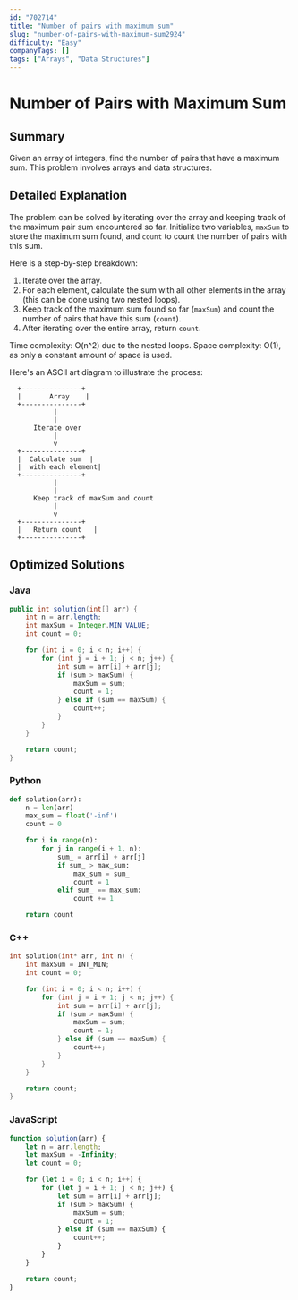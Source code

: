```yaml
---
id: "702714"
title: "Number of pairs with maximum sum"
slug: "number-of-pairs-with-maximum-sum2924"
difficulty: "Easy"
companyTags: []
tags: ["Arrays", "Data Structures"]
---
```


**Number of Pairs with Maximum Sum**
=====================================

## Summary
Given an array of integers, find the number of pairs that have a maximum sum. This problem involves arrays and data structures.

## Detailed Explanation
The problem can be solved by iterating over the array and keeping track of the maximum pair sum encountered so far. Initialize two variables, `maxSum` to store the maximum sum found, and `count` to count the number of pairs with this sum.

Here is a step-by-step breakdown:

1. Iterate over the array.
2. For each element, calculate the sum with all other elements in the array (this can be done using two nested loops).
3. Keep track of the maximum sum found so far (`maxSum`) and count the number of pairs that have this sum (`count`).
4. After iterating over the entire array, return `count`.

Time complexity: O(n^2) due to the nested loops.
Space complexity: O(1), as only a constant amount of space is used.

Here's an ASCII art diagram to illustrate the process:
```
  +---------------+
  |       Array    |
  +---------------+
           |
           |
      Iterate over
           |
           v
  +---------------+
  |  Calculate sum  |
  |  with each element|
  +---------------+
           |
           |
      Keep track of maxSum and count
           |
           v
  +---------------+
  |   Return count   |
  +---------------+
```

## Optimized Solutions

### Java
```java
public int solution(int[] arr) {
    int n = arr.length;
    int maxSum = Integer.MIN_VALUE;
    int count = 0;

    for (int i = 0; i < n; i++) {
        for (int j = i + 1; j < n; j++) {
            int sum = arr[i] + arr[j];
            if (sum > maxSum) {
                maxSum = sum;
                count = 1;
            } else if (sum == maxSum) {
                count++;
            }
        }
    }

    return count;
}
```

### Python
```python
def solution(arr):
    n = len(arr)
    max_sum = float('-inf')
    count = 0

    for i in range(n):
        for j in range(i + 1, n):
            sum_ = arr[i] + arr[j]
            if sum_ > max_sum:
                max_sum = sum_
                count = 1
            elif sum_ == max_sum:
                count += 1

    return count
```

### C++
```cpp
int solution(int* arr, int n) {
    int maxSum = INT_MIN;
    int count = 0;

    for (int i = 0; i < n; i++) {
        for (int j = i + 1; j < n; j++) {
            int sum = arr[i] + arr[j];
            if (sum > maxSum) {
                maxSum = sum;
                count = 1;
            } else if (sum == maxSum) {
                count++;
            }
        }
    }

    return count;
}
```

### JavaScript
```javascript
function solution(arr) {
    let n = arr.length;
    let maxSum = -Infinity;
    let count = 0;

    for (let i = 0; i < n; i++) {
        for (let j = i + 1; j < n; j++) {
            let sum = arr[i] + arr[j];
            if (sum > maxSum) {
                maxSum = sum;
                count = 1;
            } else if (sum == maxSum) {
                count++;
            }
        }
    }

    return count;
}
```